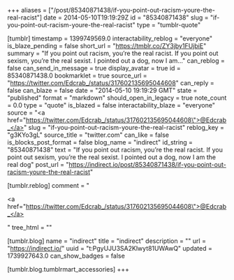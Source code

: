 +++
aliases = ["/post/85340871438/if-you-point-out-racism-youre-the-real-racist"]
date = 2014-05-10T19:19:29Z
id = "85340871438"
slug = "if-you-point-out-racism-youre-the-real-racist"
type = "tumblr-quote"

[tumblr]
timestamp = 1399749569.0
interactability_reblog = "everyone"
is_blaze_pending = false
short_url = "https://tmblr.co/ZY3jby1FUjbiE"
summary = "If you point out racism, you’re the real racist. If you point out sexism, you’re the real sexist. I pointed out a dog, now I am..."
can_reblog = false
can_send_in_message = true
display_avatar = true
id = 85340871438.0
bookmarklet = true
source_url = "https://twitter.com/Edcrab_/status/317602135695044608"
can_reply = false
can_blaze = false
date = "2014-05-10 19:19:29 GMT"
state = "published"
format = "markdown"
should_open_in_legacy = true
note_count = 0.0
type = "quote"
is_blazed = false
interactability_blaze = "everyone"
source = "<a href=\"https://twitter.com/Edcrab_/status/317602135695044608\">@Edcrab_</a>"
slug = "if-you-point-out-racism-youre-the-real-racist"
reblog_key = "g3KYo3gL"
source_title = "twitter.com"
can_like = false
is_blocks_post_format = false
blog_name = "indirect"
id_string = "85340871438"
text = "If you point out racism, you&rsquo;re the real racist. If you point out sexism, you&rsquo;re the real sexist. I pointed out a dog, now I am the real dog"
post_url = "https://indirect.io/post/85340871438/if-you-point-out-racism-youre-the-real-racist"

[tumblr.reblog]
comment = "<p><a href=\"https://twitter.com/Edcrab_/status/317602135695044608\">@Edcrab_</a></p>"
tree_html = ""

[tumblr.blog]
name = "indirect"
title = "indirect"
description = ""
url = "https://indirect.io/"
uuid = "t:PgyUJU3SA2Klwyt81UWAwQ"
updated = 1739927643.0
can_show_badges = false

[tumblr.blog.tumblrmart_accessories]
+++
